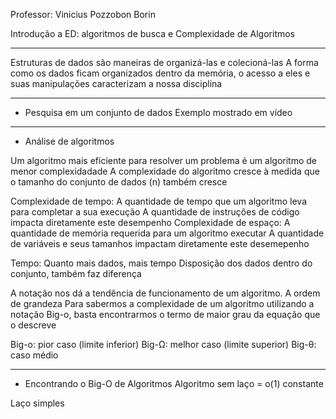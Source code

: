 Professor: Vinicius Pozzobon Borin

Introdução a ED: algoritmos de busca e Complexidade de Algoritmos

---

Estruturas de dados são maneiras de organizá-las e colecioná-las
A forma como os dados ficam organizados dentro da memória, o acesso a eles e suas manipulações caracterizam a nossa disciplina

---

- Pesquisa em um conjunto de dados
    Exemplo mostrado em vídeo

---

- Análise de algoritmos

Um algoritmo mais eficiente para resolver um problema é um algoritmo de menor complexidadade
A complexidade do algoritmo cresce à medida que o tamanho do conjunto de dados (n) também cresce

Complexidade de tempo:
    A quantidade de tempo que um algoritmo leva para completar a sua execução
        A quantidade de instruções de código impacta diretamente este desempenho
Complexidade de espaço:
    A quantidade de memória requerida para um algoritmo executar
        A quantidade de variáveis e seus tamanhos impactam diretamente este desemepenho

Tempo: 
    Quanto mais dados, mais tempo
    Disposição dos dados dentro do conjunto, também faz diferença

A notação nos dá a tendência de funcionamento de um algoritmo. A ordem de grandeza
Para sabermos a complexidade de um algoritmo utilizando a notação Big-o, basta encontrarmos o termo de maior grau da equação que o descreve

Big-o: pior caso (limite inferior)
Big-Ω: melhor caso (limite superior)
Big-θ: caso médio

---

- Encontrando o Big-O de Algoritmos
Algoritmo sem laço = o(1) constante

Laço simples